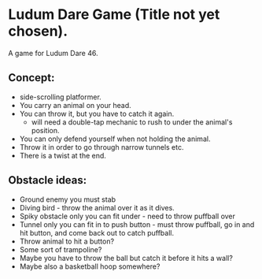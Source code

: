 # Ludum Dare Game (Title not yet chosen).

A game for Ludum Dare 46.

## Concept:
- side-scrolling platformer.
- You carry an animal on your head.
- You can throw it, but you have to catch it again.
  - will need a double-tap mechanic to rush to under the animal's position.
- You can only defend yourself when not holding the animal.
- Throw it in order to go through narrow tunnels etc.
- There is a twist at the end.

## Obstacle ideas:
- Ground enemy you must stab
- Diving bird - throw the animal over it as it dives.
- Spiky obstacle only you can fit under - need to throw puffball over
- Tunnel only you can fit in to push button - must throw puffball, go in and
    hit button, and come back out to catch puffball.
- Throw animal to hit a button?
- Some sort of trampoline?
- Maybe you have to throw the ball but catch it before it hits a wall?
- Maybe also a basketball hoop somewhere?
